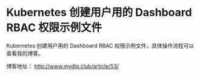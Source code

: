 # Kubernetes 创建用户用的 Dashboard RBAC 权限示例文件

Kubernetes 创建用户用的 Dashboard RBAC 权限示例文件，具体操作流程可以查看我的博客。

博客地址： http://www.mydlq.club/article/53/